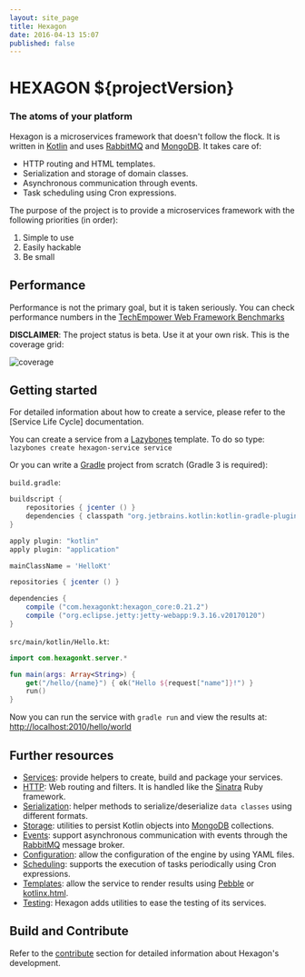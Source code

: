 ```yaml
---
layout: site_page
title: Hexagon
date: 2016-04-13 15:07
published: false
---
```


HEXAGON ${projectVersion}
=========================
### The atoms of your platform

Hexagon is a microservices framework that doesn't follow the flock. It is written in [Kotlin] and
uses [RabbitMQ] and [MongoDB]. It takes care of:

* HTTP routing and HTML templates.
* Serialization and storage of domain classes.
* Asynchronous communication through events.
* Task scheduling using Cron expressions.

The purpose of the project is to provide a microservices framework with the following priorities
(in order):

1. Simple to use
2. Easily hackable
3. Be small

## Performance

Performance is not the primary goal, but it is taken seriously. You can check performance numbers
in the [TechEmpower Web Framework Benchmarks](https://www.techempower.com/benchmarks)

**DISCLAIMER**: The project status is beta. Use it at your own risk. This is the coverage grid:

![coverage](https://codecov.io/gh/hexagonkt/hexagon/branch/master/graphs/tree.svg)

[Kotlin]: http://kotlinlang.org
[RabbitMQ]: http://www.rabbitmq.com
[MongoDB]: https://www.mongodb.com

## Getting started

For detailed information about how to create a service, please refer to the [Service Life Cycle]
documentation.

You can create a service from a [Lazybones] template. To do so type:
`lazybones create hexagon-service service`

Or you can write a [Gradle] project from scratch (Gradle 3 is required):

`build.gradle`:

```groovy
buildscript {
    repositories { jcenter () }
    dependencies { classpath "org.jetbrains.kotlin:kotlin-gradle-plugin:1.0.6" }
}

apply plugin: "kotlin"
apply plugin: "application"

mainClassName = 'HelloKt'

repositories { jcenter () }

dependencies {
    compile ("com.hexagonkt:hexagon_core:0.21.2")
    compile ("org.eclipse.jetty:jetty-webapp:9.3.16.v20170120")
}
```

`src/main/kotlin/Hello.kt`:

```kotlin
import com.hexagonkt.server.*

fun main(args: Array<String>) {
    get("/hello/{name}") { ok("Hello ${request["name"]}!") }
    run()
}
```

Now you can run the service with `gradle run` and view the results at:
[http://localhost:2010/hello/world](http://localhost:2010/hello/world)

[Lazybones]: https://github.com/pledbrook/lazybones
[Gradle]: https://gradle.org/

## Further resources

* [Services]: provide helpers to create, build and package your services.
* [HTTP]: Web routing and filters. It is handled like the [Sinatra] Ruby framework.
* [Serialization]: helper methods to serialize/deserialize `data classes` using different formats.
* [Storage]: utilities to persist Kotlin objects into [MongoDB] collections.
* [Events]: support asynchronous communication with events through the [RabbitMQ] message broker.
* [Configuration]: allow the configuration of the engine by using YAML files.
* [Scheduling]: supports the execution of tasks periodically using Cron expressions.
* [Templates]: allow the service to render results using [Pebble] or [kotlinx.html].
* [Testing]: Hexagon adds utilities to ease the testing of its services.

[Sinatra]: http://sinatrarb.com
[Pebble]: http://www.mitchellbosecke.com/pebble/home
[kotlinx.html]: https://github.com/Kotlin/kotlinx.html

[Services]: services.html
[HTTP]: rest.html
[Serialization]: serialization.html
[Storage]: storage.html
[Events]: events.html
[Configuration]: configuration.html
[Templates]: templates.html
[Scheduling]: scheduling.html
[Testing]: testing.html

## Build and Contribute

Refer to the [contribute] section for detailed information about Hexagon's development.

[contribute]: contribute.html

